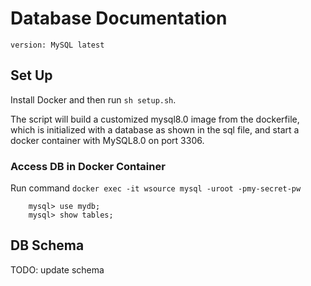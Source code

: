 # Database Documentation

```
version: MySQL latest
```

## Set Up

Install Docker and then run `sh setup.sh`.

The script will build a customized mysql8.0 image from the dockerfile, which is initialized with a database as shown in the sql file, and start a docker container with MySQL8.0 on port 3306.

### Access DB in Docker Container

Run command `docker exec -it wsource mysql -uroot -pmy-secret-pw`

```
    mysql> use mydb;
    mysql> show tables;
```

## DB Schema

TODO: update schema
